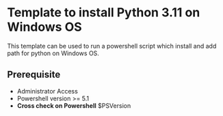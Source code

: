 # Template to install Python 3.11 on Windows OS

This template can be used to run a powershell script which install and add path for python on  Windows OS.

## Prerequisite

* Administrator Access
* Powershell version >= 5.1
* **Cross check on Powershell**
    $PSVersion
